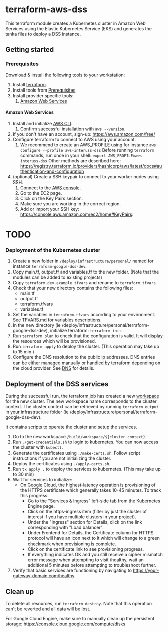 # terraform-aws-dss

This terraform module creates a Kubernetes cluster in Amazon Web Services using the Elastic Kubernetes Service (EKS) 
and generates the tanka files to deploy a DSS instance.

## Getting started

### Prerequisites
Download & install the following tools to your workstation:

1. Install [terraform](https://developer.hashicorp.com/terraform/downloads).
2. Install tools from [Prerequisites](../../../../build/README.md)
3. Install provider specific tools:
    1. [Amazon Web Services](./README.md#amazon-web-services)
    
#### Amazon Web Services
1. Install and initialize [AWS CLI](https://docs.aws.amazon.com/cli/latest/userguide/getting-started-install.html#getting-started-install-instructions).
    1. Confirm successful installation with `aws --version`.
2. If you don't have an account, sign-up: https://aws.amazon.com/free/
3. Configure terraform to connect to AWS using your account.
   1. We recommend to create an AWS_PROFILE using for instance `aws configure --profile aws-interuss-dss`
      Before running `terraform` commands, run once in your shell: `export AWS_PROFILE=aws-interuss-dss`
      Other methods are described here: https://registry.terraform.io/providers/hashicorp/aws/latest/docs#authentication-and-configuration
4. (optional) Create a SSH keypair to connect to your worker nodes using SSH.
   1. Connect to the [AWS console](https://console.aws.amazon.com).
   2. Go to the EC2 page.
   3. Click on the Key Pairs section.
   4. Make sure you are working in the correct region.
   5. Add or import your SSH key: https://console.aws.amazon.com/ec2/home#KeyPairs:

# TODO


### Deployment of the Kubernetes cluster

1. Create a new folder in `/deploy/infrastructure/personal/` named for instance `terraform-google-dss-dev`.
2. Copy main.tf, output.tf and variables.tf to the new folder. (Note that the modules can be added to existing projects)
3. Copy `terraform.dev.example.tfvars` and rename to `terraform.tfvars`
4. Check that your new directory contains the following files:
   - main.tf
   - output.tf
   - terraform.tfvars
   - variables.tf
5. Set the variables in `terraform.tfvars` according to your environment. See [TFVARS.md](TFVARS.md) for variables descriptions.
6. In the new directory (ie /deploy/infrastructure/personal/terraform-google-dss-dev), initialize terraform: `terraform init`.
7. Run `terraform plan` to check that the configuration is valid. It will display the resources which will be provisioned.
8. Run `terraform apply` to deploy the cluster. (This operation may take up to 15 min.)
9. Configure the DNS resolution to the public ip addresses. DNS entries can be either managed manually or 
handled by terraform depending on the cloud provider. See [DNS](DNS.md) for details.

## Deployment of the DSS services

During the successful run, the terraform job has created a new [workspace](../../../../build/workspace/)
for the new cluster. The new workspace name corresponds to the cluster context. The cluster context
can be retrieved by running `terraform output` in your infrastructure folder (ie /deploy/infrastructure/personal/terraform-google-dss-dev).

It contains scripts to operate the cluster and setup the services.

1. Go to the new workspace `/build/workspace/${cluster_context}`.
2. Run `./get-credentials.sh` to login to kubernetes. You can now access the cluster with `kubectl`.
3. Generate the certificates using `./make-certs.sh`. Follow script instructions if you are not initializing the cluster.
4. Deploy the certificates using `./apply-certs.sh`.
5. Run `tk apply .` to deploy the services to kubernetes. (This may take up to 30 min)
6. Wait for services to initialize:
    - On Google Cloud, the highest-latency operation is provisioning of the HTTPS certificate which generally takes 10-45 minutes. To track this progress:
        - Go to the "Services & Ingress" left-side tab from the Kubernetes Engine page.
        - Click on the https-ingress item (filter by just the cluster of interest if you have multiple clusters in your project).
        - Under the "Ingress" section for Details, click on the link corresponding with "Load balancer".
        - Under Frontend for Details, the Certificate column for HTTPS protocol will have an icon next to it which will change to a green checkmark when provisioning is complete.
        - Click on the certificate link to see provisioning progress.
        - If everything indicates OK and you still receive a cipher mismatch error message when attempting to visit /healthy, wait an additional 5 minutes before attempting to troubleshoot further.
7. Verify that basic services are functioning by navigating to https://your-gateway-domain.com/healthy.

## Clean up

To delete all resources, run `terraform destroy`. Note that this operation can't be reverted and all data will be lost.

For Google Cloud Engine, make sure to manually clean up the persistent storage: https://console.cloud.google.com/compute/disks 